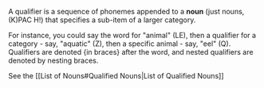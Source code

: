 A qualifier is a sequence of phonemes appended to a **noun** (just nouns, (K)PAC H!) that specifies a sub-item of a larger category.

For instance, you could say the word for "animal" (LE), then a qualifier for a category - say, "aquatic" (Z), then a specific animal - say, "eel" (Q). Qualifiers are denoted {in braces} after the word, and nested qualifiers are denoted by nesting braces.

See the [[List of Nouns#Qualified Nouns|List of Qualified Nouns]]